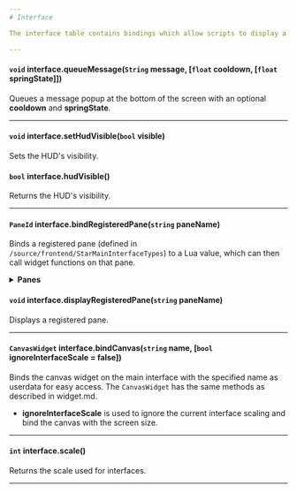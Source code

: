 ```yaml
---
# Interface

The interface table contains bindings which allow scripts to display a message at the bottom of the screen, among other things.

---
```


#### `void` interface.queueMessage(`String` message, [`float` cooldown, [`float` springState]])

Queues a message popup at the bottom of the screen with an optional **cooldown** and **springState**.

---

#### `void` interface.setHudVisible(`bool` visible)

Sets the HUD's visibility.

#### `bool` interface.hudVisible()

Returns the HUD's visibility.

---

#### `PaneId` interface.bindRegisteredPane(`string` paneName)
Binds a registered pane (defined in `/source/frontend/StarMainInterfaceTypes`) to a Lua value, which can then call widget functions on that pane.
<details><summary><b>Panes</b></summary>
EscapeDialog<br>
Inventory<br>
Codex<br>
Cockpit<br>
Tech<br>
Songbook<br>
Ai<br>
Popup<br>
Confirmation<br>
JoinRequest<br>
Options<br>
QuestLog<br>
ActionBar<br>
TeamBar<br>
StatusPane<br>
Chat<br>
WireInterface<br>
PlanetText<br>
RadioMessagePopup<br>
CraftingPlain<br>
QuestTracker<br>
MmUpgrade<br>
Collections<br>
</details>

#### `void` interface.displayRegisteredPane(`string` paneName)
Displays a registered pane.

---

#### `CanvasWidget` interface.bindCanvas(`string` name, [`bool` ignoreInterfaceScale = false])
Binds the canvas widget on the main interface with the specified name as userdata for easy access. The `CanvasWidget` has the same methods as described in widget.md.

- **ignoreInterfaceScale** is used to ignore the current interface scaling and bind the canvas with the screen size.

---

#### `int` interface.scale()
Returns the scale used for interfaces.

---
